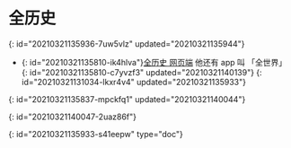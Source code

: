# 全历史
{: id="20210321135936-7uw5vlz" updated="20210321135944"}

- {: id="20210321135810-ik4hlva"}[全历史 网页端](https://www.allhistory.com/) 他还有 app 叫 「全世界」
  {: id="20210321135810-c7yvzf3" updated="20210321140139"}
{: id="20210321131034-lkxr4v4" updated="20210321135933"}

{: id="20210321135837-mpckfq1" updated="20210321140044"}

{: id="20210321140047-2uaz86f"}


{: id="20210321135933-s41eepw" type="doc"}
